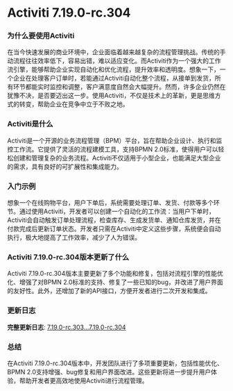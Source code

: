 # Activiti 7.19.0-rc.304
### 为什么要使用Activiti

在当今快速发展的商业环境中，企业面临着越来越复杂的流程管理挑战。传统的手动流程往往效率低下，容易出错，难以适应变化。而Activiti作为一个强大的工作流引擎，能够帮助企业实现自动化和优化流程，提升效率和透明度。想象一下，一个企业在处理客户订单时，若能通过Activiti自动化整个流程，从接单到发货，所有环节都能实时监控和调整，客户满意度自然会大幅提升。然而，许多企业仍然在犹豫不决，是否要迈出这一步。使用Activiti，不仅是技术上的革新，更是思维方式的转变，帮助企业在竞争中立于不败之地。

### Activiti是什么

Activiti是一个开源的业务流程管理（BPM）平台，旨在帮助企业设计、执行和监控工作流。它提供了灵活的流程建模工具，支持BPMN 2.0标准，使得用户可以轻松创建和管理复杂的业务流程。Activiti不仅适用于小型企业，也能满足大型企业的需求，具有良好的可扩展性和集成能力。

### 入门示例

想象一个在线购物平台，用户下单后，系统需要处理订单、发货、付款等多个环节。通过使用Activiti，开发者可以创建一个自动化的工作流：当用户下单时，Activiti会自动触发订单处理流程，检查库存、生成发货单、通知仓库发货，并在付款完成后更新订单状态。开发者只需在Activiti中定义这些步骤，系统便会自动执行，极大地提高了工作效率，减少了人为错误。

### Activiti 7.19.0-rc.304版本更新了什么

Activiti 7.19.0-rc.304版本主要更新了多个功能和修复，包括对流程引擎的性能优化、增强了对BPMN 2.0标准的支持、修复了一些已知的bug，并改进了用户界面的友好性。此外，还增加了新的API接口，方便开发者进行二次开发和集成。

### 更新日志

**完整更新日志**: [7.19.0-rc.303...7.19.0-rc.304](https://github.com/Activiti/Activiti/compare/7.19.0-rc.303...7.19.0-rc.304)

### 总结

在Activiti 7.19.0-rc.304版本中，开发团队进行了多项重要更新，包括性能优化、BPMN 2.0支持增强、bug修复和用户界面改进。这些更新将进一步提升用户体验，帮助开发者更高效地使用Activiti进行流程管理。